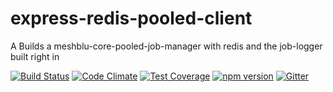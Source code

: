 # express-redis-pooled-client
A Builds a meshblu-core-pooled-job-manager with redis and the job-logger built right in

[![Build Status](https://travis-ci.org/octoblu/express-redis-pooled-client.svg?branch=master)](https://travis-ci.org/octoblu/express-redis-pooled-client)
[![Code Climate](https://codeclimate.com/github/octoblu/express-redis-pooled-client/badges/gpa.svg)](https://codeclimate.com/github/octoblu/express-redis-pooled-client)
[![Test Coverage](https://codeclimate.com/github/octoblu/express-redis-pooled-client/badges/coverage.svg)](https://codeclimate.com/github/octoblu/express-redis-pooled-client)
[![npm version](https://badge.fury.io/js/express-redis-pooled-client.svg)](http://badge.fury.io/js/express-redis-pooled-client)
[![Gitter](https://badges.gitter.im/octoblu/help.svg)](https://gitter.im/octoblu/help)
